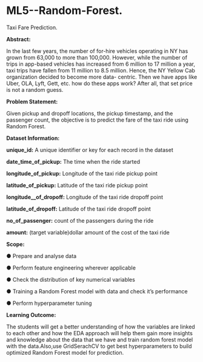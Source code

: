 # ML5--Random-Forest.
Taxi Fare Prediction.


**Abstract:**

In the last few years, the number of for-hire vehicles operating in NY has grown from 63,000 to more than 100,000. However, while the number of trips in app-based vehicles has increased from 6 million to 17 million a year, taxi trips have fallen from 11 million to 8.5 million. Hence, the NY Yellow Cab organization decided to become more data- centric. Then we have apps like Uber, OLA, Lyft, Gett, etc. how do these apps work? After all, that set price is not a random guess.


**Problem Statement:**

Given pickup and dropoff locations, the pickup timestamp, and the passenger count, the objective is to predict the fare of the taxi ride using Random Forest.


**Dataset Information:**

**unique_id:**  A unique identifier or key for each record in the dataset
 
**date_time_of_pickup:** The time when the ride started

**longitude_of_pickup:** Longitude of the taxi ride pickup point


**latitude_of_pickup:** Latitude of the taxi ride pickup point


**longitude__of_dropoff:** Longitude of the taxi ride dropoff point


**latitude_of_dropoff:**  Latitude of the taxi ride dropoff point


**no_of_passenger:** count of the passengers during the ride

**amount:** (target variable)dollar amount of the cost of the taxi ride

**Scope:**

● Prepare and analyse data

● Perform feature engineering wherever applicable

● Check the distribution of key numerical variables

● Training a Random Forest model with data and check it’s performance

● Perform hyperparameter tuning

**Learning Outcome:**

The students will get a better understanding of how the variables are linked to each other and how the EDA approach will help them gain more insights and knowledge about the data that we have and train random forest model with the data.Also,use GridSerachCV to get best hyperparameters to build optimized Random Forest model for prediction.
 
